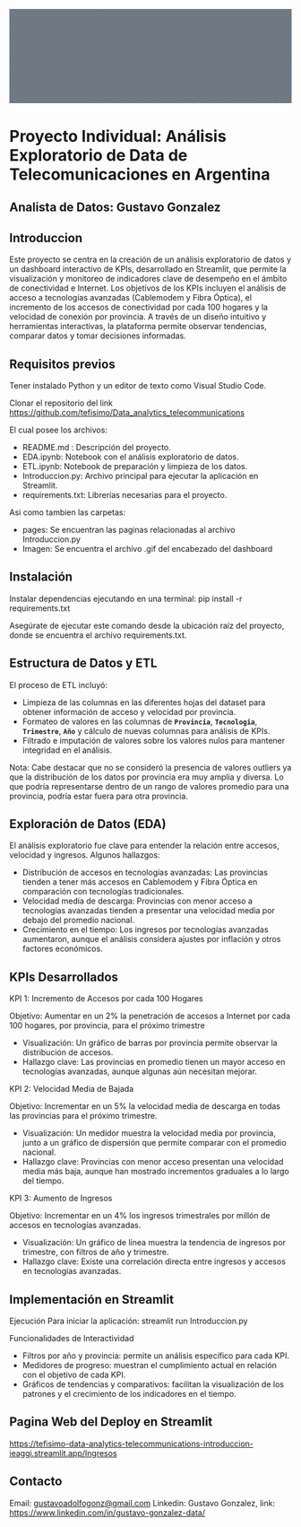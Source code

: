 ![DataConnect](./Imagen/Internet%20solutions.gif)

# Proyecto Individual: Análisis Exploratorio de Data de Telecomunicaciones en Argentina

## Analista de Datos: Gustavo Gonzalez

## Introduccion

Este proyecto se centra en la creación de un análisis exploratorio de datos y un dashboard interactivo de KPIs, desarrollado en Streamlit, que permite la visualización y monitoreo de indicadores clave de desempeño en el ámbito de conectividad e Internet. Los objetivos de los KPIs incluyen el análisis de acceso a tecnologías avanzadas (Cablemodem y Fibra Óptica), el incremento de los accesos de conectividad por cada 100 hogares y la velocidad de conexión por provincia. A través de un diseño intuitivo y herramientas interactivas, la plataforma permite observar tendencias, comparar datos y tomar decisiones informadas.

## Requisitos previos

Tener instalado Python y un editor de texto como Visual Studio Code.

Clonar el repositorio del link https://github.com/tefisimo/Data_analytics_telecommunications

El cual posee los archivos:
* README.md : Descripción del proyecto.
* EDA.ipynb: Notebook con el análisis exploratorio de datos.
* ETL.ipynb: Notebook de preparación y limpieza de los datos.
* Introduccion.py: Archivo principal para ejecutar la aplicación en Streamlit. 
* requirements.txt: Librerías necesarias para el proyecto.

Asi como tambien las carpetas:
* pages: Se encuentran las paginas relacionadas al archivo Introduccion.py
* Imagen: Se encuentra el archivo .gif del encabezado del dashboard

## Instalación

Instalar dependencias ejecutando en una terminal: pip install -r requirements.txt

Asegúrate de ejecutar este comando desde la ubicación raíz del proyecto, donde se encuentra el archivo requirements.txt.

## Estructura de Datos y ETL

El proceso de ETL incluyó:

* Limpieza de las columnas en las diferentes hojas del dataset para obtener información de acceso y velocidad por provincia.
* Formateo de valores en las columnas de **`Provincia`**, **`Tecnologia`**, **`Trimestre`**, **`Año`**  y cálculo de nuevas columnas para análisis de KPIs.
* Filtrado e imputación de valores sobre los valores nulos para mantener integridad en el análisis.

Nota: Cabe destacar que no se consideró la presencia de valores outliers ya que la distribución de los datos por provincia era muy amplia y diversa. Lo que podría representarse dentro de un rango de valores promedio para una provincia, podría estar fuera para otra provincia. 

## Exploración de Datos (EDA)

El análisis exploratorio fue clave para entender la relación entre accesos, velocidad y ingresos. Algunos hallazgos:

* Distribución de accesos en tecnologías avanzadas: Las provincias tienden a tener más accesos en Cablemodem y Fibra Óptica en comparación con tecnologías tradicionales.
* Velocidad media de descarga: Provincias con menor acceso a tecnologías avanzadas tienden a presentar una velocidad media por debajo del promedio nacional.
* Crecimiento en el tiempo: Los ingresos por tecnologías avanzadas aumentaron, aunque el análisis considera ajustes por inflación y otros factores económicos.

## KPIs Desarrollados

KPI 1: Incremento de Accesos por cada 100 Hogares

Objetivo: Aumentar en un 2% la penetración de accesos a Internet por cada 100 hogares, por provincia, para el próximo trimestre

* Visualización: Un gráfico de barras por provincia permite observar la distribución de accesos.
* Hallazgo clave: Las provincias en promedio tienen un mayor acceso en tecnologías avanzadas, aunque algunas aún necesitan mejorar.

KPI 2: Velocidad Media de Bajada

Objetivo: Incrementar en un 5% la velocidad media de descarga en todas las provincias para el próximo trimestre.

* Visualización: Un medidor muestra la velocidad media por provincia, junto a un gráfico de dispersión que permite comparar con el promedio nacional.
* Hallazgo clave: Provincias con menor acceso presentan una velocidad media más baja, aunque han mostrado incrementos graduales a lo largo del tiempo.

KPI 3: Aumento de Ingresos

Objetivo: Incrementar en un 4% los ingresos trimestrales por millón de accesos en tecnologías avanzadas.

* Visualización: Un gráfico de línea muestra la tendencia de ingresos por trimestre, con filtros de año y trimestre.
* Hallazgo clave: Existe una correlación directa entre ingresos y accesos en tecnologías avanzadas.

## Implementación en Streamlit
Ejecución
Para iniciar la aplicación: streamlit run Introduccion.py

Funcionalidades de Interactividad

* Filtros por año y provincia: permite un análisis específico para cada KPI.
* Medidores de progreso: muestran el cumplimiento actual en relación con el objetivo de cada KPI.
* Gráficos de tendencias y comparativos: facilitan la visualización de los patrones y el crecimiento de los indicadores en el tiempo.

## Pagina Web del Deploy en Streamlit
https://tefisimo-data-analytics-telecommunications-introduccion-ieaggi.streamlit.app/Ingresos

## Contacto
Email: gustavoadolfogonz@gmail.com
Linkedin: Gustavo Gonzalez, link: https://www.linkedin.com/in/gustavo-gonzalez-data/